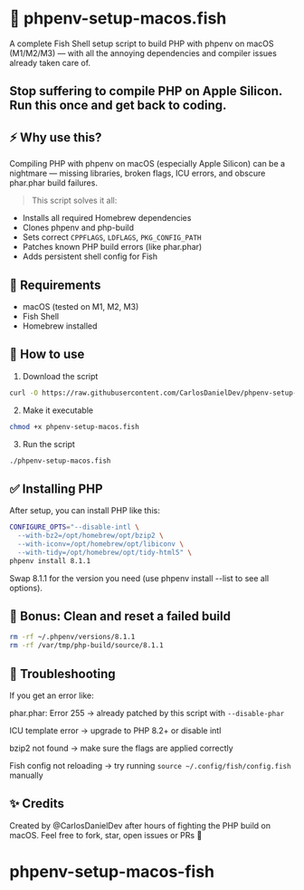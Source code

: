 # 📘 phpenv-setup-macos.fish

A complete Fish Shell setup script to build PHP with phpenv on macOS (M1/M2/M3) — with all the annoying dependencies and compiler issues already taken care of.

## Stop suffering to compile PHP on Apple Silicon. Run this once and get back to coding.

## ⚡️ Why use this?
Compiling PHP with phpenv on macOS (especially Apple Silicon) can be a nightmare — missing libraries, broken flags, ICU errors, and obscure phar.phar build failures.

> This script solves it all:

- Installs all required Homebrew dependencies
- Clones phpenv and php-build
- Sets correct `CPPFLAGS`, `LDFLAGS`, `PKG_CONFIG_PATH`
- Patches known PHP build errors (like phar.phar)
- Adds persistent shell config for Fish

## 🧰 Requirements
- macOS (tested on M1, M2, M3)
- Fish Shell
- Homebrew installed

## 🚀 How to use
1. Download the script

```bash
curl -O https://raw.githubusercontent.com/CarlosDanielDev/phpenv-setup-macos-fish/main/phpenv-setup-macos.fish
````

2. Make it executable
```bash
chmod +x phpenv-setup-macos.fish
````

3. Run the script

```bash
./phpenv-setup-macos.fish
````

## ✅ Installing PHP
After setup, you can install PHP like this:

```bash
CONFIGURE_OPTS="--disable-intl \
  --with-bz2=/opt/homebrew/opt/bzip2 \
  --with-iconv=/opt/homebrew/opt/libiconv \
  --with-tidy=/opt/homebrew/opt/tidy-html5" \
phpenv install 8.1.1
````

Swap 8.1.1 for the version you need (use phpenv install --list to see all options).

## 🧼 Bonus: Clean and reset a failed build

```bash
rm -rf ~/.phpenv/versions/8.1.1
rm -rf /var/tmp/php-build/source/8.1.1

````

## 💬 Troubleshooting
If you get an error like:

phar.phar: Error 255 → already patched by this script with `--disable-phar`

ICU template error → upgrade to PHP 8.2+ or disable intl

bzip2 not found → make sure the flags are applied correctly

Fish config not reloading → try running `source ~/.config/fish/config.fish` manually

## ✨ Credits
Created by @CarlosDanielDev after hours of fighting the PHP build on macOS.
Feel free to fork, star, open issues or PRs 🙌

# phpenv-setup-macos-fish
